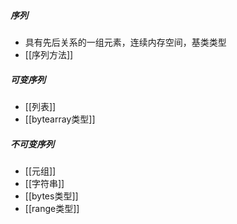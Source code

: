 ##### 序列
- 具有先后关系的一组元素，连续内存空间，基类类型
- [[序列方法]]
##### 可变序列
- [[列表]]
- [[bytearray类型]]
##### 不可变序列
- [[元组]]
- [[字符串]]
- [[bytes类型]]
- [[range类型]]


